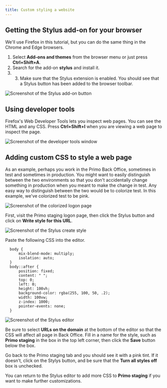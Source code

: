 ```yaml
---
title: Custom styling a website
---
```


## Getting the Stylus add-on for your browser
We'll use Firefox in this tutorial, but you can do the same thing in the Chrome and Edge browsers.
1. Select **Add-ons and themes** from the browser menu or just press **Ctrl+Shift+A**.
2. Search for the add-on **stylus** and install it.
3. 3. Make sure that the Stylus extension is enabled. You should see that a Stylus button has been added to the browser toolbar.

![Screenshot of the Stylus add-on button]({{site.baseurl}}/img/stylus_button.png)

## Using developer tools
Firefox's Web Developer Tools lets you inspect web pages. You can see the HTML and any CSS. Press **Ctrl+Shift+I** when you are viewing a web page to inspect the page. 

![Screenshot of the developer tools window]({{site.baseurl}}/img/dev_tools.png)

## Adding custom CSS to style a web page
As an example, perhaps you work in the Primo Back Office, sometimes in test and sometimes in production. You might want to easily distinguish between the two environments so that you don't accidentally change something in production when you meant to make the change in test. Any easy way to distinguish between the two would be to colorize test. In this example, we've colorized test to be pink.

![Screenshot of the colorized logon page]({{site.baseurl}}/img/bo_login.png)

First, visit the Primo staging logon page, then click the Stylus button and click on **Write style for this URL**.

![Screenshot of the Stylus create style]({{site.baseurl}}/img/staging_style.png)

Paste the following CSS into the editor.

```
  body {
      mix-blend-mode: multiply;
      isolation: auto;
  }
  body::after {
      position: fixed;
      content: " ";
      top: 0;
      left: 0;
      height: 100vh;
      background-color: rgba(255, 100, 50, .2);
      width: 100vw;
      z-index: 1000;
      pointer-events: none;
  }
```
![Screenshot of the Stylus editor]({{site.baseurl}}/img/edit_style.png)

Be sure to select **URLs on the domain** at the bottom of the editor so that the CSS will affect all page in Back Office. Fill in a name for the style, such as **Primo staging** in the box in the top left corner, then click the **Save** button below the box.

Go back to the Primo staging tab and you should see it with a pink tint. If it doesn't, click on the Stylys button, and be sure that the **Turn all styles off** box is unchecked.

You can return to the Stylus editor to add more CSS to **Primo staging** if you want to make further customizations.
